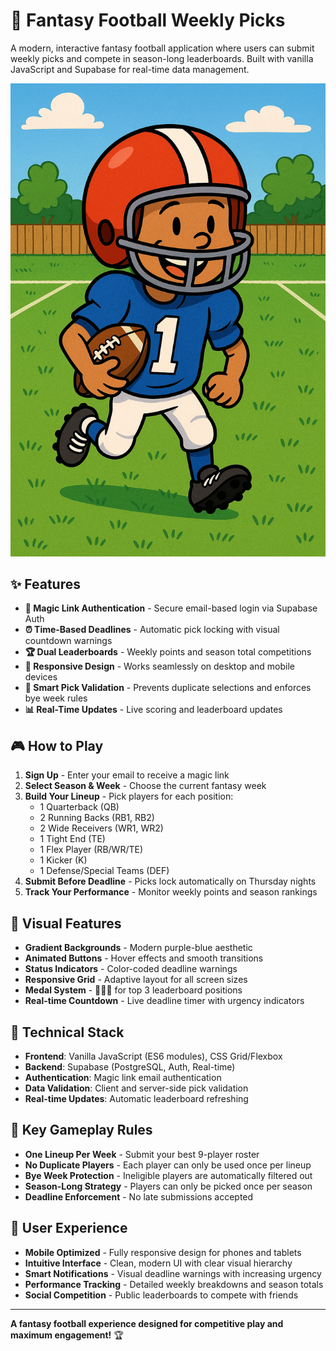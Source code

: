 # 🏈 Fantasy Football Weekly Picks

A modern, interactive fantasy football application where users can submit weekly picks and compete in season-long leaderboards. Built with vanilla JavaScript and Supabase for real-time data management.

![Football Player](./images/fantasy_football_logo.png)

## ✨ Features

- **🔐 Magic Link Authentication** - Secure email-based login via Supabase Auth
- **⏰ Time-Based Deadlines** - Automatic pick locking with visual countdown warnings
- **🏆 Dual Leaderboards** - Weekly points and season total competitions
- **📱 Responsive Design** - Works seamlessly on desktop and mobile devices
- **🎯 Smart Pick Validation** - Prevents duplicate selections and enforces bye week rules
- **📊 Real-Time Updates** - Live scoring and leaderboard updates

## 🎮 How to Play

1. **Sign Up** - Enter your email to receive a magic link
2. **Select Season & Week** - Choose the current fantasy week
3. **Build Your Lineup** - Pick players for each position:
   - 1 Quarterback (QB)
   - 2 Running Backs (RB1, RB2)
   - 2 Wide Receivers (WR1, WR2) 
   - 1 Tight End (TE)
   - 1 Flex Player (RB/WR/TE)
   - 1 Kicker (K)
   - 1 Defense/Special Teams (DEF)
4. **Submit Before Deadline** - Picks lock automatically on Thursday nights
5. **Track Your Performance** - Monitor weekly points and season rankings

## 🎨 Visual Features

- **Gradient Backgrounds** - Modern purple-blue aesthetic
- **Animated Buttons** - Hover effects and smooth transitions
- **Status Indicators** - Color-coded deadline warnings
- **Responsive Grid** - Adaptive layout for all screen sizes
- **Medal System** - 🥇🥈🥉 for top 3 leaderboard positions
- **Real-time Countdown** - Live deadline timer with urgency indicators

## 🔧 Technical Stack

- **Frontend**: Vanilla JavaScript (ES6 modules), CSS Grid/Flexbox
- **Backend**: Supabase (PostgreSQL, Auth, Real-time)
- **Authentication**: Magic link email authentication
- **Data Validation**: Client and server-side pick validation
- **Real-time Updates**: Automatic leaderboard refreshing

## 🎯 Key Gameplay Rules

- **One Lineup Per Week** - Submit your best 9-player roster
- **No Duplicate Players** - Each player can only be used once per lineup  
- **Bye Week Protection** - Ineligible players are automatically filtered out
- **Season-Long Strategy** - Players can only be picked once per season
- **Deadline Enforcement** - No late submissions accepted

## 📱 User Experience

- **Mobile Optimized** - Fully responsive design for phones and tablets
- **Intuitive Interface** - Clean, modern UI with clear visual hierarchy
- **Smart Notifications** - Visual deadline warnings with increasing urgency
- **Performance Tracking** - Detailed weekly breakdowns and season totals
- **Social Competition** - Public leaderboards to compete with friends

---

**A fantasy football experience designed for competitive play and maximum engagement!** 🏆
